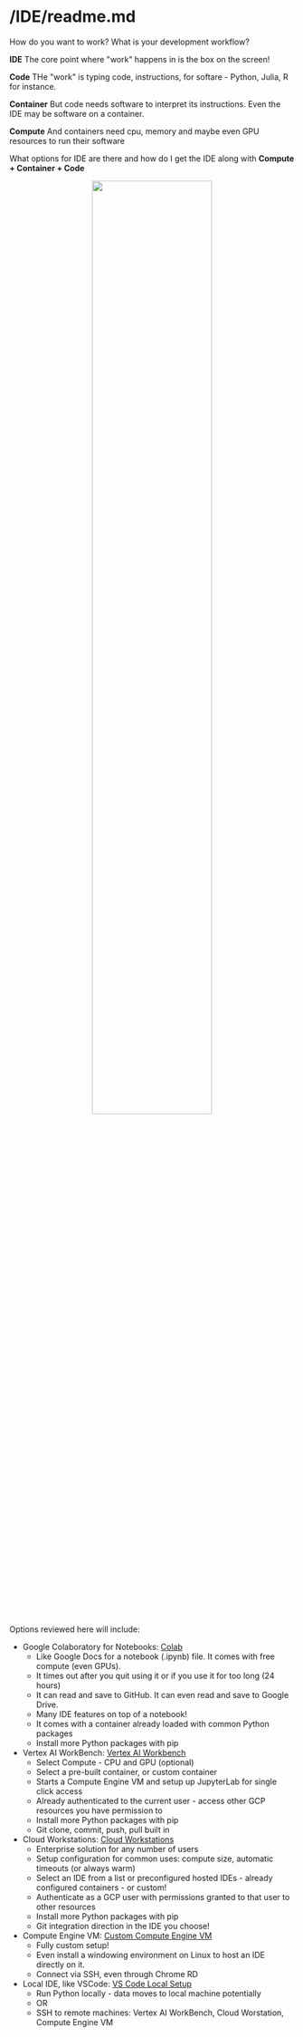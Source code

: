 # /IDE/readme.md

How do you want to work? What is your development workflow? 

**IDE** The core point where "work" happens in is the box on the screen!

**Code** THe "work" is typing code, instructions, for softare - Python, Julia, R for instance.

**Container** But code needs software to interpret its instructions. Even the IDE may be software on a container.

**Compute** And containers need cpu, memory and maybe even GPU resources to run their software

What options for IDE are there and how do I get the IDE along with **Compute + Container + Code**


<p align="center" width="100%"><center>
    <img src="../architectures/overview/IDE.png" width="65%">
</center></p>

Options reviewed here will include:
- Google Colaboratory for Notebooks: [Colab](./colab.md)
    - Like Google Docs for a notebook (.ipynb) file.  It comes with free compute (even GPUs).
    - It times out after you quit using it or if you use it for too long (24 hours)
    - It can read and save to GitHub. It can even read and save to Google Drive.
    - Many IDE features on top of a notebook!
    - It comes with a container already loaded with common Python packages
    - Install more Python packages with pip
- Vertex AI WorkBench: [Vertex AI Workbench](./vertex_ai_workbench.md)
    - Select Compute - CPU and GPU (optional)
    - Select a pre-built container, or custom container
    - Starts a Compute Engine VM and setup up JupyterLab for single click access
    - Already authenticated to the current user - access other GCP resources you have permission to
    - Install more Python packages with pip
    - Git clone, commit, push, pull built in
- Cloud Workstations: [Cloud Workstations](./cloud_workstations.md)
    - Enterprise solution for any number of users
    - Setup configuration for common uses: compute size, automatic timeouts (or always warm)
    - Select an IDE from a list or preconfigured hosted IDEs - already configured containers - or custom!
    - Authenticate as a GCP user with permissions granted to that user to other resources
    - Install more Python packages with pip
    - Git integration direction in the IDE you choose!
- Compute Engine VM: [Custom Compute Engine VM](./custom_compute_engine_vm.md)
    - Fully custom setup!
    - Even install a windowing environment on Linux to host an IDE directly on it.
    - Connect via SSH, even through Chrome RD
- Local IDE, like VSCode: [VS Code Local Setup](./vs_code_local.md)
    - Run Python locally - data moves to local machine potentially
    - OR
    - SSH to remote machines: Vertex AI WorkBench, Cloud Worstation, Compute Engine VM